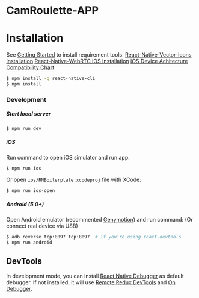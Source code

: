 # CamRoulette-APP

# Installation

See [Getting Started](https://facebook.github.io/react-native/docs/getting-started.html) to install requirement tools.
[React-Native-Vector-Icons Installation](https://github.com/oblador/react-native-vector-icons)
[React-Native-WebRTC iOS Installation](https://github.com/oney/react-native-webrtc/blob/master/Documentation/iOSInstallation.md)
[iOS Device Achitecture Compatibility Chart](https://developer.apple.com/library/ios/documentation/DeviceInformation/Reference/iOSDeviceCompatibility/DeviceCompatibilityMatrix/DeviceCompatibilityMatrix.html)

```bash
$ npm install -g react-native-cli
$ npm install
```

### Development

##### Start local server

```bash
$ npm run dev
```

##### iOS

Run command to open iOS simulator and run app:

```bash
$ npm run ios
```

Or open `ios/RNBoilerplate.xcodeproj` file with XCode:

```bash
$ npm run ios-open
```

##### Android (5.0+)

Open Android emulator (recommented [Genymotion](https://www.genymotion.com)) and run command: (Or connect real device via USB)

```bash
$ adb reverse tcp:8097 tcp:8097  # if you're using react-devtools
$ npm run android
```

## DevTools

In development mode, you can install [React Native Debugger](https://github.com/jhen0409/react-native-debugger) as default debugger. If not installed, it will use [Remote Redux DevTools](https://github.com/zalmoxisus/remote-redux-devtools) and [On Debugger](https://github.com/jhen0409/remote-redux-devtools-on-debugger).